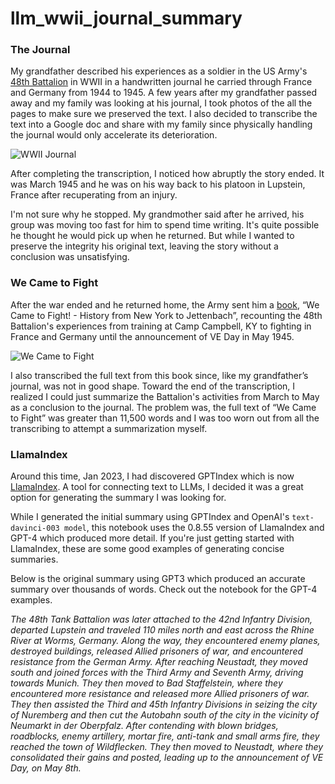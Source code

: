 # llm_wwii_journal_summary

### The Journal ###

My grandfather described his experiences as a soldier in the US Army's [48th Battalion](https://14thad.org/48thTankBattalion/index.cfm) in WWII in a handwritten journal he carried through France and Germany from 1944 to 1945. A few years after my grandfather passed away and my family was looking at his journal, I took photos of the all the pages to make sure we preserved the text. I also decided to transcribe the text into a Google doc and share with my family since physically handling the journal would only accelerate its deterioration.

![WWII Journal](https://images.squarespace-cdn.com/content/v1/5602c92ce4b08590f911d3a3/c38dac7c-93e9-4854-8978-46e8ef42a01e/IMG_1978.jpeg?format=2500w)

After completing the transcription, I noticed how abruptly the story ended. It was March 1945 and he was on his way back to his platoon in Lupstein, France after recuperating from an injury.

I'm not sure why he stopped.  My grandmother said after he arrived, his group was moving too fast for him to spend time writing. It's quite possible he thought he would pick up when he returned. But while I wanted to preserve the integrity his original text, leaving the story without a conclusion was unsatisfying.

### We Came to Fight ###

After the war ended and he returned home, the Army sent him a [book](https://14thad.org/48thTankBattalion/index.cfm#gallery-1), “We Came to Fight! - History from New York to Jettenbach”, recounting the 48th Battalion's experiences from training at Camp Campbell, KY to fighting in France and Germany until the announcement of VE Day in May 1945.

![We Came to Fight](https://images.squarespace-cdn.com/content/v1/5602c92ce4b08590f911d3a3/aee5e8ed-97fb-42e7-8f10-cb086d0de8a3/IMG_9798.jpeg?format=2500w)

I also transcribed the full text from this book since, like my grandfather’s journal, was not in good shape. Toward the end of the transcription, I realized I could just summarize the Battalion's activities from March to May as a conclusion to the journal. The problem was, the full text of “We Came to Fight” was greater than 11,500 words and I was too worn out from all the transcribing to attempt a summarization myself.

### LlamaIndex ###

Around this time, Jan 2023, I had discovered GPTIndex which is now [LlamaIndex](https://www.llamaindex.ai/). A tool for connecting text to LLMs, I decided it was a great option for generating the summary I was looking for.

While I generated the initial summary using GPTIndex and OpenAI's `text-davinci-003 model`, this notebook uses the 0.8.55 version of LlamaIndex and GPT-4 which produced more detail. If you're just getting started with LlamaIndex, these are some good examples of generating concise summaries.

Below is the original summary using GPT3 which produced an accurate summary over thousands of words. Check out the notebook for the GPT-4 examples.

*The 48th Tank Battalion was later attached to the 42nd Infantry Division, departed Lupstein and traveled 110 miles north and east across the Rhine River at Worms, Germany. Along the way, they encountered enemy planes, destroyed buildings, released Allied prisoners of war, and encountered resistance from the German Army. After reaching Neustadt, they moved south and joined forces with the Third Army and Seventh Army, driving towards Munich. They then moved to Bad Staffelstein, where they encountered more resistance and released more Allied prisoners of war. They then assisted the Third and 45th Infantry Divisions in seizing the city of Nuremberg and then cut the Autobahn south of the city in the vicinity of Neumarkt in der Oberpfalz. After contending with blown bridges, roadblocks, enemy artillery, mortar fire, anti-tank and small arms fire, they reached the town of Wildflecken. They then moved to Neustadt, where they consolidated their gains and posted, leading up to the announcement of VE Day, on May 8th.*
